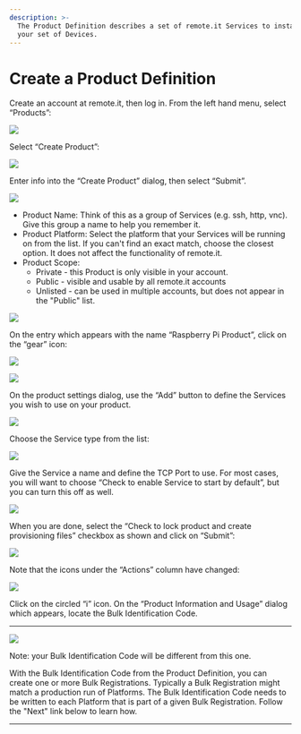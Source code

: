 ```yaml
---
description: >-
  The Product Definition describes a set of remote.it Services to install on
  your set of Devices.
---
```


# Create a Product Definition

Create an account at remote.it, then log in.  From the left hand menu, select “Products”:

![](../../.gitbook/assets/image%20%2851%29.png)

Select “Create Product”:

![](../../.gitbook/assets/image%20%2835%29.png)

Enter info into the “Create Product” dialog, then select “Submit”.

![](../../.gitbook/assets/image%20%2873%29.png)

* Product Name: Think of this as a group of Services \(e.g. ssh, http, vnc\).  Give this group a name to help you remember it.
* Product Platform: Select the platform that your Services will be running on from the list.  If you can't find an exact match, choose the closest option.  It does not affect the functionality of remote.it.
* Product Scope: 
  * Private - this Product is only visible in your account.
  * Public - visible and usable by all remote.it accounts
  * Unlisted - can be used in multiple accounts, but does not appear in the "Public" list.

![](../../.gitbook/assets/image%20%28224%29.png)

On the entry which appears with the name “Raspberry Pi Product”, click on the “gear” icon:

![](../../.gitbook/assets/image%20%2834%29.png)

![](../../.gitbook/assets/image%20%28138%29.png)

On the product settings dialog, use the “Add” button to define the Services you wish to use on your product.  

![](../../.gitbook/assets/image%20%28171%29.png)

Choose the Service type from the list:

![](../../.gitbook/assets/image%20%28209%29.png)

Give the Service a name and define the TCP Port to use.  For most cases, you will want to choose “Check to enable Service to start by default”, but you can turn this off as well.

![](../../.gitbook/assets/image%20%28223%29.png)

When you are done, select the “Check to lock product and create provisioning files” checkbox as shown and click on “Submit”:

![](../../.gitbook/assets/image%20%28161%29.png)

Note that the icons under the “Actions” column have changed:

![](../../.gitbook/assets/image%20%28243%29.png)

Click on the circled “i” icon.  On the “Product Information and Usage” dialog which appears, locate the Bulk Identification Code.  
****

![](../../.gitbook/assets/image%20%28164%29.png)

Note: your Bulk Identification Code will be different from this one.  

With the Bulk Identification Code from the Product Definition, you can create one or more Bulk Registrations.  Typically a Bulk Registration might match a production run of Platforms.  The Bulk Identification Code needs to be written to each Platform that is part of a given Bulk Registration.  Follow the "Next" link below to learn how.  
****


